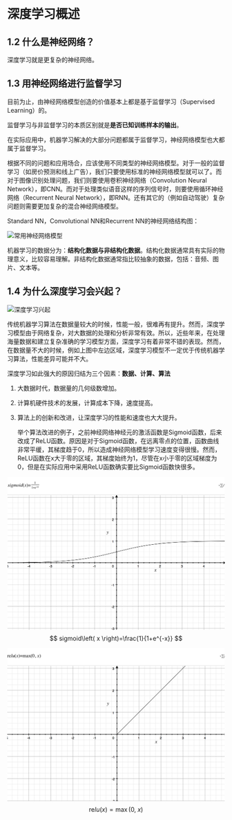 # 深度学习概述

## 1.2 什么是神经网络？ 

深度学习就是更复杂的神经网络。

## 1.3 用神经网络进行监督学习

目前为止，由神经网络模型创造的价值基本上都是基于监督学习（Supervised Learning）的。

监督学习与非监督学习的本质区别就是**是否已知训练样本的输出**。

在实际应用中，机器学习解决的大部分问题都属于监督学习，神经网络模型也大都属于监督学习。

根据不同的问题和应用场合，应该使用不同类型的神经网络模型。对于一般的监督学习（如房价预测和线上广告），我们只要使用标准的神经网络模型就可以了。而对于图像识别处理问题，我们则要使用卷积神经网络（Convolution Neural Network），即CNN。而对于处理类似语音这样的序列信号时，则要使用循环神经网络（Recurrent Neural Network），即RNN。还有其它的（例如自动驾驶）复杂问题则需要更加复杂的混合神经网络模型。

Standard NN，Convolutional NN和Recurrent NN的神经网络结构图：

![常用神经网络模型](http://img.blog.csdn.net/20170925095229513?)

机器学习的数据分为：**结构化数据与非结构化数据**。结构化数据通常具有实际的物理意义，比较容易理解。非结构化数据通常指比较抽象的数据，包括：音频、图片、文本等。

## 1.4 为什么深度学习会兴起？

![深度学习兴起](http://img.blog.csdn.net/20170925095445485?)

传统机器学习算法在数据量较大的时候，性能一般，很难再有提升。然而，深度学习模型由于网络复杂，对大数据的处理和分析非常有效。所以，近些年来，在处理海量数据和建立复杂准确的学习模型方面，深度学习有着非常不错的表现。然而，在数据量不大的时候，例如上图中左边区域，深度学习模型不一定优于传统机器学习算法，性能差异可能并不大。

深度学习如此强大的原因归结为三个因素：**数据、计算、算法**

1. 大数据时代，数据量的几何级数增加。

2. 计算机硬件技术的发展，计算成本下降，速度提高。

3. 算法上的创新和改进，让深度学习的性能和速度也大大提升。

   举个算法改进的例子，之前神经网络神经元的激活函数是Sigmoid函数，后来改成了ReLU函数。原因是对于Sigmoid函数，在远离零点的位置，函数曲线非常平缓，其梯度趋于0，所以造成神经网络模型学习速度变得很慢。然而，ReLU函数在x大于零的区域，其梯度始终为1，尽管在x小于零的区域梯度为0，但是在实际应用中采用ReLU函数确实要比Sigmoid函数快很多。


![sigmoid](sigmoid.png)
$$
sigmoid\left( x \right)=\frac{1}{1+e^{-x}}
$$

![relu](relu.png)
$$
\mbox{re}lu\left( x \right)=\max \left( 0,\; x \right)
$$
